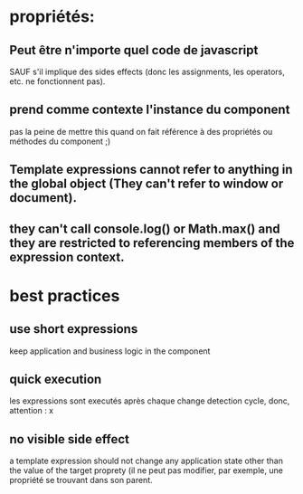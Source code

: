 # propriétés: 
## Peut être n'importe quel code de javascript

SAUF s'il implique des sides effects (donc les assignments, les operators, etc. ne fonctionnent pas). 

## prend comme contexte l'instance du component

pas la peine de mettre this quand on fait référence à des propriétés ou méthodes du component ;)

## Template expressions cannot refer to anything in the global object (They can't refer to window or document).

##  they can't call console.log() or Math.max() and they are restricted to referencing members of the expression context.


# best practices 

## use short expressions

keep application and business logic in the component

## quick execution 

les expressions sont executés après chaque change detection cycle, donc, attention : x 

## no visible side effect 
a template expression should not change any application state other than the value of the target proprety (il ne peut pas modifier, par exemple, une propriété se trouvant dans son parent. 
